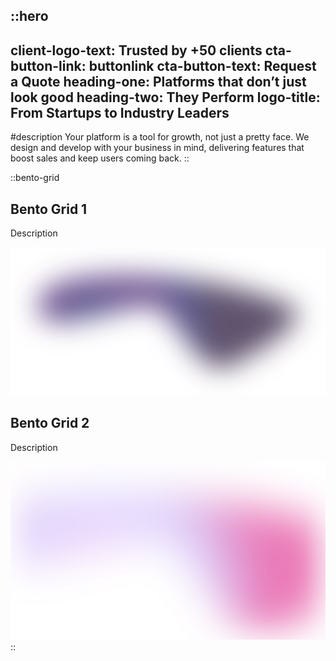 ::hero
---
client-logo-text: Trusted by +50 clients
cta-button-link: buttonlink
cta-button-text: Request a Quote
heading-one: Platforms that don’t just look good
heading-two: They Perform
logo-title: From Startups to Industry Leaders
---
#description
Your platform is a tool for growth, not just a pretty face. We design and develop with your business in mind, delivering features that boost sales and keep users coming back.
::

::bento-grid
## Bento Grid 1

Description

![hero-light.svg](/images/hero-light.svg)

## Bento Grid 2

Description

![hero-light_old.svg](/images/hero-light_old.svg)
::
